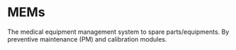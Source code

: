 # MEMs

The medical equipment management system to spare parts/equipments. By preventive maintenance (PM) and calibration modules.
